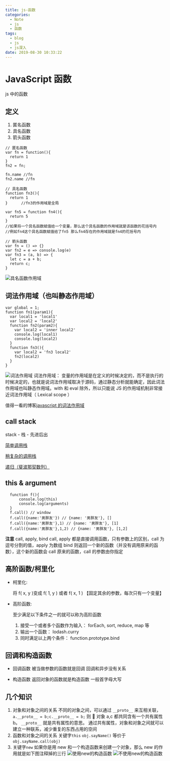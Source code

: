 ```yaml
---
title: js-函数
categories:
  - Note
  - js
  - 函数
tags:
  - blog
  - js
  - js深入
date: 2019-08-30 10:33:22
---
```


# JavaScript 函数

js 中的函数

## 定义

1. 匿名函数
2. 具名函数
3. 箭头函数

```
// 匿名函数
var fn = function(){
  return 1
}
fn2 = fn;

fn.name //fn
fn2.name //fn

// 具名函数
function fn3(){
  return 1
}      //fn3的作用域是全局

var fn5 = function fn4(){
  return 5
}
//如果将一个具名函数赋值给一个变量，那么这个具名函数的作用域就是该函数的花括号内
//例如fn4这个具名函数赋值给了fn5 那么fn4存在的作用域就是fn4的花括号内

// 箭头函数
var fn = () => {}
var fn2 = e => console.log(e)
var fn3 = (a, b) => {
  let c = a + b;
  return c;
}
```

![具名函数作用域](具名函数作用域.png)

## 词法作用域（也叫静态作用域）

```
var global = 1;
function fn1(param1){
  var local1 = 'local1'
  var local2 = 'local2'
  function fn2(param2){
    var local2 = 'inner local2'
    console.log(local1)
    console.log(local2)
  }
  function fn3(){
    var local2 = 'fn3 local2'
    fn2(local2)
  }
}
```

![词法作用域](词法作用域.jpg)
词法作用域： 变量的作用域是在定义的时候决定的，而不是执行的时候决定的，也就是说词法作用域取决于源码，通过静态分析就能确定，因此词法作用域也叫静态作用域。with 和 eval 除外，所以只能说 JS 的作用域机制非常接近词法作用域（ Lexical scope ）

值得一看的博客[javascript 的词法作用域](https://js8.in/2011/08/15/javascript的词法作用域/)

## call stack

stack - 栈 - 先进后出

[简单调用栈](http://latentflip.com/loupe/?code=ZnVuY3Rpb24gYSgpewogICAgY29uc29sZS5sb2coJ2ExJykKICAgIGIoKQogICAgY29uc29sZS5sb2coJ2EyJykKICByZXR1cm4gJ2EnICAKfQpmdW5jdGlvbiBiKCl7CiAgICBjb25zb2xlLmxvZygnYjEnKQogICAgYygpCiAgICBjb25zb2xlLmxvZygnYjInKQogICAgcmV0dXJuICdiJwp9CmZ1bmN0aW9uIGMoKXsKICAgIGNvbnNvbGUubG9nKCdjJykKICAgIHJldHVybiAnYycKfQphKCkKY29uc29sZS5sb2coJ2VuZCcp!!!)

[稍复杂的调用栈](http://latentflip.com/loupe/?code=ZnVuY3Rpb24gYSgpewogICAgY29uc29sZS5sb2coJ2ExJykKICAgIGIoKQogICAgY29uc29sZS5sb2coJ2EyJykKICByZXR1cm4gJ2EnICAKfQpmdW5jdGlvbiBiKCl7CiAgICBjb25zb2xlLmxvZygnYjEnKQogICAgYygpCiAgICBjb25zb2xlLmxvZygnYjInKQogICAgcmV0dXJuICdiJwp9CmZ1bmN0aW9uIGMoKXsKICAgIGNvbnNvbGUubG9nKCdjJykKICAgIHJldHVybiAnYycKfQphKCkKY29uc29sZS5sb2coJ2VuZCcp!!!)

[递归（斐波那契数列）](http://latentflip.com/loupe/?code=ZnVuY3Rpb24gZmFiKG4pewogICAgY29uc29sZS5sb2coJ3N0YXJ0IGNhbGMgZmFiICcrIG4pCiAgICBpZihuPj0zKXsKICAgICAgICByZXR1cm4gZmFiKG4tMSkgKyBmYWIobi0yKQogICAgfWVsc2V7CiAgICAgICAgcmV0dXJuIDEKICAgIH0KfQoKZmFiKDUp!!!PGJ1dHRvbj5DbGljayBtZSE8L2J1dHRvbj4%3D)

## this & argument

```
  function f(){
      console.log(this)
      console.log(arguments)
  }
  f.call() // window
  f.call({name:'男胖友'}) // {name: '男胖友'}, []
  f.call({name:'男胖友'},1) // {name: '男胖友'}, [1]
  f.call({name:'男胖友'},1,2) // {name: '男胖友'}, [1,2]
```

**注意**
call, apply, bind
call, apply 都是直接调用函数，只有参数上的区别，call 为逗号分割的值，apply 为数组
bind 则返回一个新的函数（并没有调用原来的函数），这个新的函数会 call 原来的函数，call 的参数由你指定

## 高阶函数/柯里化

- 柯里化:

  将 f( x, y )变成 f( 1, y ) 或者 f( x, 1 ) 【固定其余的参数，每次只有一个变量】

- 高阶函数:

  至少满足以下条件之一的就可以称为高阶函数

  1. 接受一个或者多个函数作为输入： forEach, sort, reduce, map 等
  2. 输出一个函数： lodash.curry
  3. 同时满足以上两个条件： function.prototype.bind

## 回调和构造函数

- 回调函数
  被当做参数的函数就是回调
  回调和异步没有关系

- 构造函数
  返回对象的函数就是构造函数
  一般首字母大写

## 几个知识

1. 对象和对象之间的关系
   不同的对象之间，可以通过 `__proto__` 来互相关联，`a.__proto__ = b;c.__proto__ = b;` 则  对象 a,c 都共同含有一个共有属性 b。 `__proto__` 就是共有属性的意思。
   通过共有属性，对象和对象之间就可以建立一种联系，减少重复的东西占用的空间
2. 函数和对象之间的关系
   关键字`this`
   `obj.sayName()` 等价于 `obj.sayName.call(obj)`
3. 关键字`new`
   如果你是用 new 和一个构造函数来创建一个对象，那么 new 的作用就是如下图注释掉的三行
   ![使用new的构造函数](使用new的构造函数.jpg)
   ![不使用new的构造函数](不使用new的构造函数.jpg)
